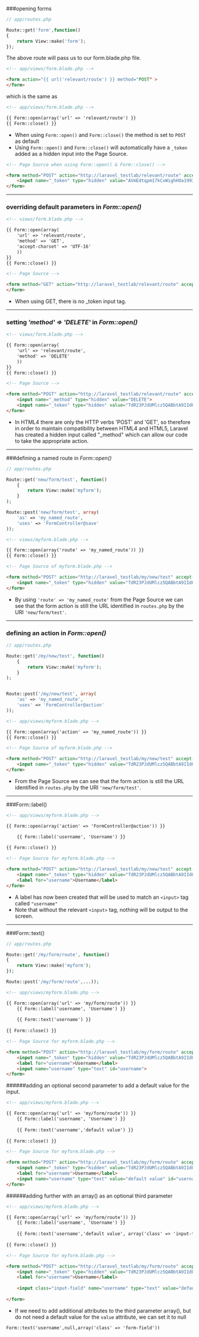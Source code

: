 ###opening forms

```php
// app/routes.php

Route::get('form',function()
{
	return View::make('form');
});
```

The above route will pass us to our form.blade.php file.

```html
<!-- app/views/form.blade.php -->

<form action="{{ url('relevant/route') }} method="POST" >
</form>
```

which is the same as

```html
<!-- app/views/form.blade.php -->

{{ Form::open(array('url' => 'relevant/route') }}
{{ Form::close() }}
```




* When using `Form::open()` and `Form::close()` the method is set to `POST` as default
* Using `Form::open()` and `Form::close()` will automatically have a `_token` added as a hidden input into the Page Source.


```html
<!-- Page Source when using Form::open() & Form::close() -->

<form method="POST" action="http://laravel_testlab/relevant/route" accept-charset="UTF-8">
	<input name="_token" type="hidden" value="AVmEdtqpm17kCxWighHOa1993moVaX5Gott8hZrP">
</form>
```

___

### overriding default parameters in *Form::open()*

```html
<!-- views/form.blade.php -->

{{ Form::open(array(
    'url' => 'relevant/route',
    'method' => 'GET',
    'accept-charset' => 'UTF-16'
    ))
}}
{{ Form::close() }}
```

```html
<!-- Page Source -->

<form method="GET" action="http://laravel_testlab/relevant/route" accept-charset="UTF-16">
</form>
```

* When using GET, there is no _token input tag.

___

### setting *'method' => 'DELETE'* in *Form::open()*


```html
<!-- views/form.blade.php -->

{{ Form::open(array(
    'url' => 'relevant/route',
    'method' => 'DELETE'
    ))
}}
{{ Form::close() }}
```

```html
<!-- Page Source -->

<form method="POST" action="http://laravel_testlab/relevant/route" accept-charset="UTF-8">
	<input name="_method" type="hidden" value="DELETE">
	<input name="_token" type="hidden" value="TdR23PJdUMlcz5QABbtA9IIdOKtUojuk1razGdlb">
</form>
```

* In HTML4 there are only the HTTP verbs 'POST' and 'GET', so therefore in order to maintain compatibility between HTML4 and HTML5, Laravel has created a hidden input called "_method" which can allow our code to take the appropriate action.

___

###defining a named route in *Form::open()*

```php
// app/routes.php

Route::get('new/form/test', function()
    {
        return View::make('myform');
    }
);

Route::post('new/form/test', array(
    'as' => 'my_named_route',
    'uses' => 'FormController@save'
));
```

```html
<!-- views/myform.blade.php -->

{{ Form::open(array('route' => 'my_named_route')) }}
{{ Form::close() }}
```

```html
<!-- Page Source of myform.blade.php -->

<form method="POST" action="http://laravel_testlab/my/new/test" accept-charset="UTF-8">
	<input name="_token" type="hidden" value="TdR23PJdUMlcz5QABbtA9IIdOKtUojuk1razGdlb">
</form>
```

* By using `'route' => 'my_named_route'` from the Page Source we can see that the form action is still the URL identified in `routes.php` by the URI `'new/form/test'`.

___
### defining an action in *Form::open()*

```php
// app/routes.php

Route::get('/my/new/test', function()
    {
        return View::make('myform');
    }
);


Route::post('/my/new/test', array(
    'as' => 'my_named_route',
    'uses' => 'FormController@action'
));
```

```html
<!-- app/views/myform.blade.php -->

{{ Form::open(array('action' => 'my_named_route')) }}
{{ Form::close() }}
```

```html
<!-- Page Source of myform.blade.php -->

<form method="POST" action="http://laravel_testlab/my/new/test" accept-charset="UTF-8">
	<input name="_token" type="hidden" value="TdR23PJdUMlcz5QABbtA9IIdOKtUojuk1razGdlb">
</form>
```

* From the Page Source we can see that the form action is still the URL identified in `routes.php` by the URI `'new/form/test'`.

___

###Form::label()

```html
<!-- app/views/myform.blade.php -->

{{ Form::open(array('action' => 'FormController@action')) }}

    {{ Form::label('username', 'Username') }}
	
{{ Form::close() }}
```

```html
<!-- Page Source for myform.blade.php -->

<form method="POST" action="http://laravel_testlab/my/new/test" accept-charset="UTF-8">
	<input name="_token" type="hidden" value="TdR23PJdUMlcz5QABbtA9IIdOKtUojuk1razGdlb">
    <label for="username">Username</label>
</form> 
```

* A label has now been created that will be used to match an `<input>` tag called `"username"`
* Note that without the relevant `<input>` tag, nothing will be output to the screen.

___

###Form::text()

```php
// app/routes.php

Route::get('/my/form/route', function()
{
    return View::make('myform');
});

Route::post('/my/form/route',...));
```

```html
<!-- app/views/myform.blade.php -->

{{ Form::open(array('url' => 'my/form/route')) }}
    {{ Form::label('username', 'Username') }}
	
    {{ Form::text('username') }}
	
{{ Form::close() }}
```


```html
<!-- Page Source for myform.blade.php -->

<form method="POST" action="http://laravel_testlab/my/form/route" accept-charset="UTF-8">
	<input name="_token" type="hidden" value="TdR23PJdUMlcz5QABbtA9IIdOKtUojuk1razGdlb">
    <label for="username">Username</label>
    <input name="username" type="text" id="username">
</form>
```

######adding an optional second parameter to add a default value for the input.

```html
<!-- app/views/myform.blade.php -->

{{ Form::open(array('url' => 'my/form/route')) }}
    {{ Form::label('username', 'Username') }}
	
    {{ Form::text('username','default value') }}
	
{{ Form::close() }}
```


```html
<!-- Page Source for myform.blade.php -->

<form method="POST" action="http://laravel_testlab/my/form/route" accept-charset="UTF-8">
	<input name="_token" type="hidden" value="TdR23PJdUMlcz5QABbtA9IIdOKtUojuk1razGdlb">
    <label for="username">Username</label>
    <input name="username" type="text" value="default value" id="username">
</form>
```

######adding further with an array() as an optional third parameter

```html
<!-- app/views/myform.blade.php -->

{{ Form::open(array('url' => 'my/form/route')) }}
    {{ Form::label('username', 'Username') }}
	
    {{ Form::text('username','default value', array('class' => 'input-field')) }}
	
{{ Form::close() }}
```

```html
<!-- Page Source for myform.blade.php -->

<form method="POST" action="http://laravel_testlab/my/form/route" accept-charset="UTF-8">
	<input name="_token" type="hidden" value="TdR23PJdUMlcz5QABbtA9IIdOKtUojuk1razGdlb">
    <label for="username">Username</label>
	
    <input class="input-field" name="username" type="text" value="default value" id="username">
	
</form>
```

* If we need to add additional attributes to the third parameter array(), but do not need a default value for the `value` attribute, we can set it to null 

```html
Form::text('username',null,array('class' => 'form-field'))
```
